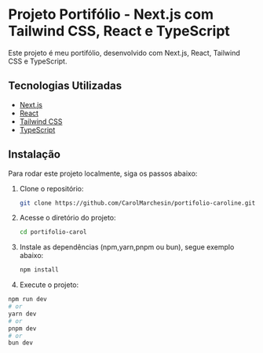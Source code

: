 # Projeto Portifólio - Next.js com Tailwind CSS, React e TypeScript

Este projeto é meu portifólio, desenvolvido com Next.js, React, Tailwind CSS e TypeScript.

## Tecnologias Utilizadas

- [Next.js](https://nextjs.org/)
- [React](https://reactjs.org/)
- [Tailwind CSS](https://tailwindcss.com/)
- [TypeScript](https://www.typescriptlang.org/)

## Instalação

Para rodar este projeto localmente, siga os passos abaixo:

1. Clone o repositório:

   ```bash
   git clone https://github.com/CarolMarchesin/portifolio-caroline.git
   ```

2. Acesse o diretório do projeto:

   ```bash
   cd portifolio-carol
   ```

3. Instale as dependências (npm,yarn,pnpm ou bun), segue exemplo abaixo:

   ```bash
   npm install
   ```

4. Execute o projeto:

```bash
npm run dev
# or
yarn dev
# or
pnpm dev
# or
bun dev
```
